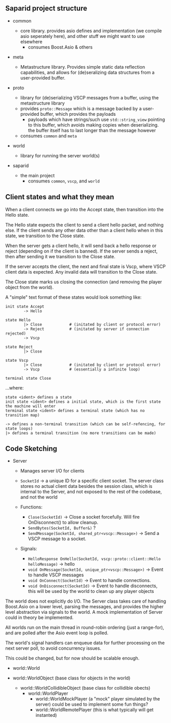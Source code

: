## Saparid project structure

- common
	- core library. provides asio defines and implementation (we compile asio seperately here), and other stuff we might want to use elsewhere
		- consumes Boost.Asio & others

- meta
	- Metastructure library. Provides simple static data reflection capabilities, and allows for (de)seralizing data
	  structures from a user-provided buffer.

- proto
	- library for (de)serializing VSCP messages from a buffer, using the metastructure library
	- provides `proto::Message` which is a message backed by a user-provided buffer, which provides the payloads
		- payloads which have strings/such use `std::string_view` pointing to this buffer,
			which avoids making copies when deserializing. the buffer itself has to last
			longer than the message however
	- consumes `common` and `meta`

- world
	- library for running the server world(s)

- saparid
	- the main project
		- consumes `common`, `vscp`, and `world`


## Client states and what they mean

When a client connects we go into the Accept state, then transition into the Hello state.

The Hello state expects the client to send a client hello packet, and nothing else.
If the client sends any other data other than a client hello when in this state, we transition to the Close state.

When the server gets a client hello, it will send back a hello response or reject (depending on if the client is banned).
If the server sends a reject, then after sending it we transition to the Close state.

If the server accepts the client, the next and final state is Vscp, where VSCP client data is expected.
Any invalid data will transition to the Close state.

The Close state marks us closing the connection (and removing the player object from the world).

A "simple" text format of these states would look something like:

```
init state Accept
		-> Hello

state Hello
		|> Close			# (initated by client or protocol error)
		-> Reject			# (initated by server if connection rejected)
		-> Vscp

state Reject
		|> Close

state Vscp 
		|> Close			# (initated by client or protocol error)
		-> Vscp				# (essentially a infinite loop)

terminal state Close
```

...where:

```
state <ident> defines a state
init state <ident> defines a initial state, which is the first state the machine will enter
terminal state <ident> defines a terminal state (which has no transition map)

-> defines a non-terminal transition (which can be self-refencing, for state loops)
|> defines a terminal transition (no more transitions can be made)
```

## Code Sketching

- Server
	- Manages server I/O for clients
	- `SocketId` -> a unique ID for a specific client socket. 
		The server class stores no actual client data besides the session class, which is internal to the Server,
		and not exposed to the rest of the codebase, and not the world

	- Functions:
		- `Close(SocketId)` -> Close a socket forcefully. Will fire OnDisconnect() to allow cleanup.
		- `SendBytes(SocketId, Buffer&)` ?
		- `SendMessage(SocketId, shared_ptr<vscp::Message>)` -> Send a VSCP message to a socket.

	- Signals:
		- `HelloResponse OnHello(SocketId, vscp::proto::client::Hello helloMessage)` -> hello
		- `void OnMessage(SocketId, unique_ptr<vscp::Message>)` -> Event to handle VSCP messages
		- `void OnConnect(SocketId)`	-> Event to handle connections.
		- `void OnDisconnect(SocketId)` -> Event to handle disconnects, this will be used by the world to clean up any player objects

The world does not explicitly do I/O. The Server class takes care of handling Boost.Asio on a lower level, parsing the messages,
and provides the higher level abstraction via signals to the world. A mock implementation of Server could in theory be implemented.

All worlds run on the main thread in round-robin ordering (just a range-for), and are polled after the Asio event loop is polled.

The world's signal handlers can enqueue data for further processing on the next server poll, to avoid concurrency issues.

This could be changed, but for now should be scalable enough.

- world::World

- world::WorldObject (base class for objects in the world)
	- world::WorldCollidibleObject (base class for collidible obects)
		- world::WorldPlayer
			- world::WorldMockPlayer (a "mock" player simulated by the server)
				could be used to implement some fun things?
			- world::WorldRemotePlayer (this is what typically will get instanted)
